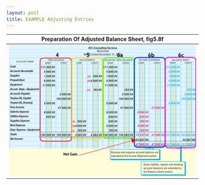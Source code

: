 ```yaml
---
layout: post
title: EXAMPLE Adjusting Entries
---
```



|Preparation Of Adjusted Balance Sheet, fig5.8f|
|:-:|
|![Adjusted Balance Sheet](/assets/mc-graw-accounting-course/images/fig5.8f.preparation.of.bs.w.Circles.png)|

